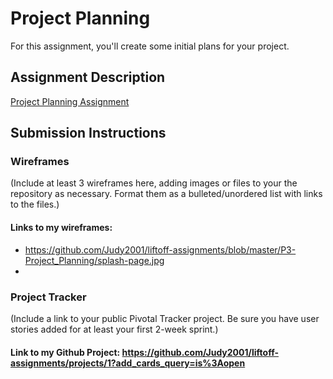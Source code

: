 # Project Planning
For this assignment, you'll create some initial plans for your project.

## Assignment Description
[Project Planning Assignment](https://education.launchcode.org/liftoff/assignments/planning/)

## Submission Instructions

### Wireframes

(Include at least 3 wireframes here, adding images or files to your the repository as necessary. Format them as a bulleted/unordered list with links to the files.)

#### Links to my wireframes: ####
* https://github.com/Judy2001/liftoff-assignments/blob/master/P3-Project_Planning/splash-page.jpg
* 

### Project Tracker

(Include a link to your public Pivotal Tracker project. Be sure you have user stories added for at least your first 2-week sprint.)

#### Link to my Github Project:  https://github.com/Judy2001/liftoff-assignments/projects/1?add_cards_query=is%3Aopen ####
